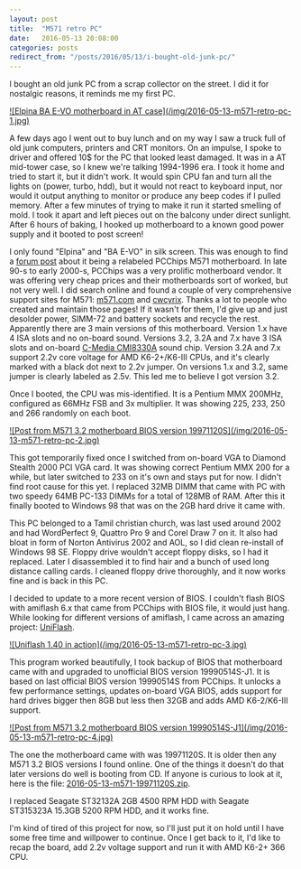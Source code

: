 ```yaml
---
layout: post
title:  "M571 retro PC"
date:   2016-05-13 20:08:00
categories: posts
redirect_from: "/posts/2016/05/13/i-bought-old-junk-pc/"
---
```


I bought an old junk PC from a scrap collector on the street.
I did it for nostalgic reasons, it reminds me my first PC.

<a href="/img/2016-05-13-m571-retro-pc-1-full.jpg">
![Elpina BA E-VO motherboard in AT case](/img/2016-05-13-m571-retro-pc-1.jpg)
</a>

A few days ago I went out to buy lunch and on my way I saw a truck full of old junk computers, printers and CRT monitors.
On an impulse, I spoke to driver and offered 10$ for the PC that looked least damaged.
It was in a AT mid-tower case, so I knew we're talking 1994-1996 era.
I took it home and tried to start it, but it didn't work.
It would spin CPU fan and turn all the lights on (power, turbo, hdd), but it would not react to keyboard input, nor would it output anything to monitor or produce any beep codes if I pulled memory.
After a few minutes of trying to make it run it started smelling of mold.
I took it apart and left pieces out on the balcony under direct sunlight.
After 6 hours of baking, I hooked up motherboard to a known good power supply and it booted to post screen!

I only found "Elpina" and "BA E-VO" in silk screen.
This was enough to find a [forum post](https://www.wimsbios.com/forum/where-can-find-motherboard-manual-f34/manual-for-elpina-9814-t5742.html) about it being a relabeled PCChips M571 motherboard.
In late 90-s to early 2000-s, PCChips was a very prolific motherboard vendor.
It was offering very cheap prices and their motherboards sort of worked, but not very well.
I did search online and found a couple of very comprehensive support sites for M571: [m571.com](http://m571.com/m571/) and [cwcyrix](http://cwcyrix.duckdns.org/techpage/html/m1.html).
Thanks a lot to people who created and maintain those pages!
If it wasn't for them, I'd give up and just desolder power, SIMM-72 and battery sockets and recycle the rest.
Apparently there are 3 main versions of this motherboard.
Version 1.x have 4 ISA slots and no on-board sound.
Versions 3.2, 3.2A and 7.x have 3 ISA slots and on-board [C-Media CMI8330A](https://www.vogonsdrivers.com/index.php?catid=55) sound chip.
Version 3.2A and 7.x support 2.2v core voltage for AMD K6-2+/K6-III CPUs, and it's clearly marked with a black dot next to 2.2v jumper.
On versions 1.x and 3.2, same jumper is clearly labeled as 2.5v.
This led me to believe I got version 3.2.

Once I booted, the CPU was mis-identified.
It is a Pentium MMX 200MHz, configured as 66MHz FSB and 3x multiplier.
It was showing 225, 233, 250 and 266 randomly on each boot.

<a href="/img/2016-05-13-m571-retro-pc-2-full.jpg">
![Post from M571 3.2 motherboard BIOS version 19971120S](/img/2016-05-13-m571-retro-pc-2.jpg)
</a>

This got temporarily fixed once I switched from on-board VGA to Diamond Stealth 2000 PCI VGA card.
It was showing correct Pentium MMX 200 for a while, but later switched to 233 on it's own and stays put for now.
I didn't find root cause for this yet.
I replaced 32MB DIMM that came with PC with two speedy 64MB PC-133 DIMMs for a total of 128MB of RAM.
After this it finally booted to Windows 98 that was on the 2GB hard drive it came with.

This PC belonged to a Tamil christian church, was last used around 2002 and had WordPerfect 9, Quattro Pro 9 and Corel Draw 7 on it.
It also had bloat in form of Norton Antivirus 2002 and AOL, so I did clean re-install of Windows 98 SE.
Floppy drive wouldn't accept floppy disks, so I had it replaced.
Later I disassembled it to find hair and a bunch of used long distance calling cards.
I cleaned floppy drive thoroughly, and it now works fine and is back in this PC.

I decided to update to a more recent version of BIOS.
I couldn't flash BIOS with amiflash 6.x that came from PCChips with BIOS file, it would just hang.
While looking for different versions of amiflash, I came across an amazing project: [UniFlash](http://www.rainbow-software.org/uniflash/).

<a href="/img/2016-05-13-m571-retro-pc-3-full.jpg">
![Uniflash 1.40 in action](/img/2016-05-13-m571-retro-pc-3.jpg)
</a>

This program worked beautifully, I took backup of BIOS that motherboard came with and upgraded to unofficial BIOS version 19990514S-J1.
It is based on last official BIOS version 19990514S from PCChips.
It unlocks a few performance settings, updates on-board VGA BIOS, adds support for hard drives bigger then 8GB but less then 32GB and adds AMD K6-2/K6-III support.

<a href="/img/2016-05-13-m571-retro-pc-4-full.jpg">
![Post from M571 3.2 motherboard BIOS version 19990514S-J1](/img/2016-05-13-m571-retro-pc-4.jpg)
</a>

The one the motherboard came with was 19971120S.
It is older then any M571 3.2 BIOS versions I found online.
One of the things it doesn't do that later versions do well is booting from CD.
If anyone is curious to look at it, here is the file: [2016-05-13-m571-19971120S.zip](/files/2016-05-13-m571-19971120S.zip).

I replaced Seagate ST32132A 2GB 4500 RPM HDD with Seagate ST315323A 15.3GB 5200 RPM HDD, and it works fine.

I'm kind of tired of this project for now, so I'll just put it on hold until I have some free time and willpower to continue.
Once I get back to it, I'd like to recap the board, add 2.2v voltage support and run it with AMD K6-2+ 366 CPU.
